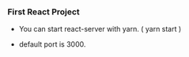### First React Project

* You can start react-server with yarn. ( yarn start )

* default port is 3000.